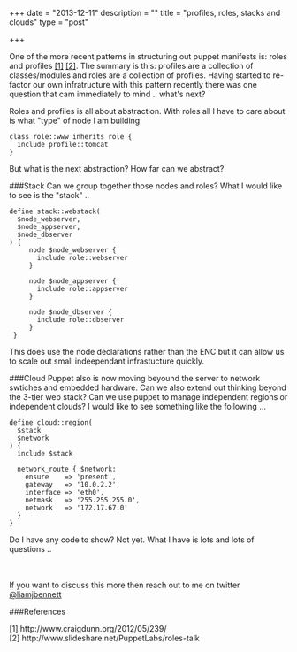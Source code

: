 +++
date = "2013-12-11"
description = ""
title = "profiles, roles, stacks and clouds"
type = "post"

+++

One of the more recent patterns in structuring out puppet manifests is: roles and profiles [[1]](#968504594f013f0067f2c0f7ec5c5fb8) [[2]](#9031aeaf735f6dffb9872a8328853a5f). The summary is this: profiles are a collection of classes/modules and roles are a collection of profiles. Having started to re-factor our own infratructure with this pattern recently there was one question that cam immediately to mind .. what's next?

Roles and profiles is all about abstraction. With roles all I have to care about is what "type" of node I am building:

    class role::www inherits role {
      include profile::tomcat
    }

But what is the next abstraction? How far can we abstract?

###Stack
Can we group together those nodes and roles? What I would like to see is the "stack" ..

    define stack::webstack(
      $node_webserver,
      $node_appserver,
      $node_dbserver
    ) {
         node $node_webserver {
           include role::webserver
         }

         node $node_appserver {
           include role::appserver
         }

         node $node_dbserver {
           include role::dbserver
         }
     }

This does use the node declarations rather than the ENC but it can allow us to scale out small indeependant infrastucture quickly.

###Cloud
Puppet also is now moving beyound the server to network swtiches and embedded hardware. Can we also extend out thinking beyond the 3-tier web stack? Can we use puppet to manage independent regions or independent clouds? I would like to see something like the following ...

    define cloud::region(
      $stack
      $network
    ) {
      include $stack

      network_route { $network:
        ensure    => 'present',
        gateway   => '10.0.2.2',
        interface => 'eth0',
        netmask   => '255.255.255.0',
        network   => '172.17.67.0'
      }
    }

Do I have any code to show? Not yet. What I have is lots and lots of questions ..

<br/><br/>
If you want to discuss this more then reach out to me on twitter <a href="https://twitter.com/liamjbennett">@liamjbennett</a>

###References
<ul style="list-style-type: none; padding:0; margin:0;">
  <li>
    <a name="968504594f013f0067f2c0f7ec5c5fb8">[1] http://www.craigdunn.org/2012/05/239/ </a>
  </li>
  <li>
    <a name="9031aeaf735f6dffb9872a8328853a5f">[2] http://www.slideshare.net/PuppetLabs/roles-talk </a>
  </li>
</ul>
